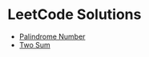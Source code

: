 # LeetCode Solutions

- [Palindrome Number](palindrome-number/palindrome_number.go)
- [Two Sum](two-sum/two_sum.go)
